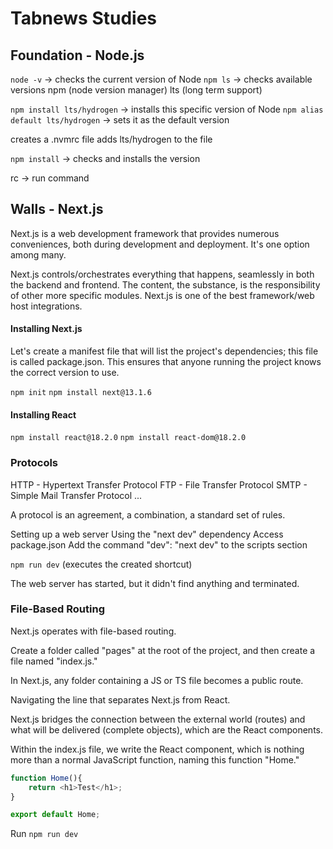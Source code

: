 # Tabnews Studies

## Foundation - Node.js
```node -v``` -> checks the current version of Node
```npm ls``` -> checks available versions
npm (node version manager)
lts (long term support)

```npm install lts/hydrogen``` -> installs this specific version of Node
```npm alias default lts/hydrogen``` -> sets it as the default version

creates a .nvmrc file
adds lts/hydrogen to the file

```npm install``` -> checks and installs the version

rc -> run command

## Walls - Next.js
Next.js is a web development framework that provides numerous conveniences, both during development and deployment. It's one option among many.

Next.js controls/orchestrates everything that happens, seamlessly in both the backend and frontend. The content, the substance, is the responsibility of other more specific modules. Next.js is one of the best framework/web host integrations.

#### Installing Next.js
Let's create a manifest file that will list the project's dependencies; this file is called package.json. This ensures that anyone running the project knows the correct version to use.

```npm init```
```npm install next@13.1.6```

#### Installing React

```npm install react@18.2.0```
```npm install react-dom@18.2.0```


### Protocols
HTTP - Hypertext Transfer Protocol
FTP - File Transfer Protocol
SMTP - Simple Mail Transfer Protocol
...

A protocol is an agreement, a combination, a standard set of rules.

Setting up a web server
Using the "next dev" dependency
Access package.json
Add the command "dev": "next dev" to the scripts section

```npm run dev``` (executes the created shortcut)

The web server has started, but it didn't find anything and terminated.

### File-Based Routing
Next.js operates with file-based routing.

Create a folder called "pages" at the root of the project, and then create a file named "index.js."

In Next.js, any folder containing a JS or TS file becomes a public route.

Navigating the line that separates Next.js from React.

Next.js bridges the connection between the external world (routes) and what will be delivered (complete objects), which are the React components.

Within the index.js file, we write the React component, which is nothing more than a normal JavaScript function, naming this function "Home."

```javascript
function Home(){
    return <h1>Test</h1>;
}

export default Home;
```

Run `npm run dev`


